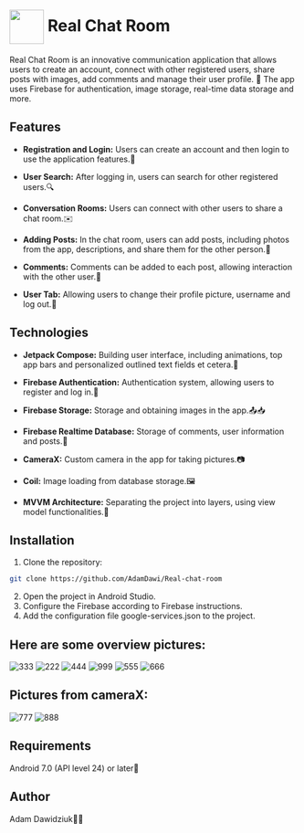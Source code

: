 # <img src="https://github.com/AdamDawi/Real-chat-room/assets/49430055/166f2194-3e3d-431d-8c75-047256b03d0e" width="60" height="60" align="center" /> Real Chat Room

Real Chat Room is an innovative communication application that allows users to create an account, connect with other registered users, share posts with images, add comments and manage their user profile. 🚀
The app uses Firebase for authentication, image storage, real-time data storage and more.

## Features

- **Registration and Login:** Users can create an account and then login to use the application features.📝

- **User Search:** After logging in, users can search for other registered users.🔍

- **Conversation Rooms:** Users can connect with other users to share a chat room.✉️

- **Adding Posts:** In the chat room, users can add posts, including photos from the app, descriptions, and share them for the other person.📸

- **Comments:** Comments can be added to each post, allowing interaction with the other user.💬

- **User Tab:** Allowing users to change their profile picture, username and log out.🔄

## Technologies

- **Jetpack Compose:** Building user interface, including animations, top app bars and personalized outlined text fields et cetera.🎨

- **Firebase Authentication:** Authentication system, allowing users to register and log in.🔐

- **Firebase Storage:** Storage and obtaining images in the app.📤📥

- **Firebase Realtime Database:** Storage of comments, user information and posts.💾

- **CameraX:** Custom camera in the app for taking pictures.📷

- **Coil:** Image loading from database storage.🖼️

- **MVVM Architecture:** Separating the project into layers, using view model functionalities.🔧

## Installation

1. Clone the repository:
```bash
git clone https://github.com/AdamDawi/Real-chat-room
```
2. Open the project in Android Studio.
3. Configure the Firebase according to Firebase instructions.
4. Add the configuration file google-services.json to the project.

## Here are some overview pictures:
![333](https://github.com/AdamDawi/Real-chat-room/assets/49430055/7123b5b3-c8ee-49ad-85b7-4310da7cd105)
![222](https://github.com/AdamDawi/Real-chat-room/assets/49430055/6e2925de-5bd9-4d25-aad5-99f5714d8424)
![444](https://github.com/AdamDawi/Real-chat-room/assets/49430055/39b12fe2-d1f1-47a3-b8dc-f6785a44a1d1)
![999](https://github.com/AdamDawi/Real-chat-room/assets/49430055/6500b1e0-4208-4cd8-808b-b4d730597715)
![555](https://github.com/AdamDawi/Real-chat-room/assets/49430055/fc70e1d5-9388-4a3e-b7d5-3929fc71fc24)
![666](https://github.com/AdamDawi/Real-chat-room/assets/49430055/abf1c0d8-df24-459b-8c68-18d69f6378d8)

## Pictures from cameraX:
![777](https://github.com/AdamDawi/Real-chat-room/assets/49430055/ef9bf37c-fc97-4459-845b-e023690bb981)
![888](https://github.com/AdamDawi/Real-chat-room/assets/49430055/97bca917-7095-4ccf-9857-c4c65a693e26)

## Requirements
Android 7.0 (API level 24) or later📱

## Author

Adam Dawidziuk🧑‍💻
